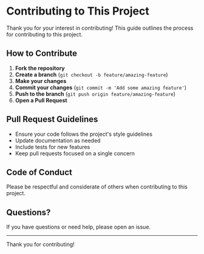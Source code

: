 # Contributing to This Project

Thank you for your interest in contributing! This guide outlines the process for contributing to this project.

## How to Contribute

1. **Fork the repository**
2. **Create a branch** (`git checkout -b feature/amazing-feature`)
3. **Make your changes**
4. **Commit your changes** (`git commit -m 'Add some amazing feature'`)
5. **Push to the branch** (`git push origin feature/amazing-feature`)
6. **Open a Pull Request**

## Pull Request Guidelines

- Ensure your code follows the project's style guidelines
- Update documentation as needed
- Include tests for new features
- Keep pull requests focused on a single concern

## Code of Conduct

Please be respectful and considerate of others when contributing to this project.

## Questions?

If you have questions or need help, please open an issue.

---

Thank you for contributing! 